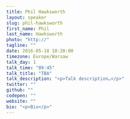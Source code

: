 ```yaml
---
title: Phil Hawksworth
layout: speaker
slug: phil-hawksworth
first_name: Phil
last_name: Hawksworth
photo: "http://"
tagline: ""
date: 2016-05-18 10:20:00
timezone: Europe/Warsaw
talk_day: 1
talk_time: "09:45"
talk_title: "TBA"
talk_description: "<p>Talk description…</p>"
twitter: ""
github: ""
codepen: ""
website: ""
bio: "<p>Bio</p>"
---
```

